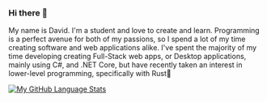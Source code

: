 ### Hi there 👋
<p>   My name is David. I'm a student and love to create and learn. Programming is a perfect avenue for both of my passions, so I spend a lot of my time creating software and web applications alike. I've spent the majority of my time developing creating Full-Stack web apps, or Desktop applications, mainly using C#, and .NET Core, but have recently taken an interest in lower-level programming, specifically with Rust🦀
</p>

[![My GitHub Language Stats](https://github-readme-stats.vercel.app/api/top-langs/?username=davidgordon12&langs_count=5&theme=tokyonight)]()
